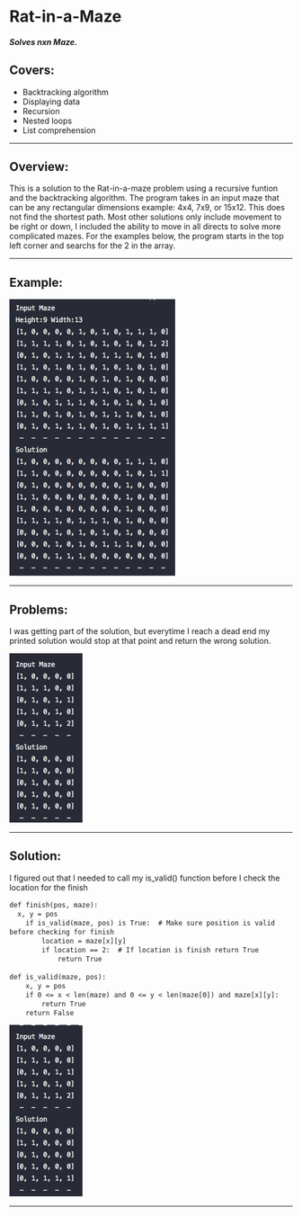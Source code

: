 # Rat-in-a-Maze

##### Solves nxn Maze. 

## Covers:
* Backtracking algorithm
* Displaying data
* Recursion
* Nested loops
* List comprehension

<hr>

## Overview:
  This is a solution to the Rat-in-a-maze problem using a recursive funtion and the backtracking algorithm. The program takes in an input maze that can be any rectangular dimensions example: 4x4, 7x9, or 15x12. This does not find the shortest path. Most other solutions only include movement to be right or down, I included the ability to move in all directs to solve more complicated mazes. For the examples below, the program starts in the top left corner and searchs for the 2 in the array.

<hr>

## Example:
![Rat-in-a-maze Example](https://github.com/hackwithcameron/Rat-in-a-Maze/blob/master/images/Rat-in-a-maze_example.png)

<hr>

## Problems:
I was getting part of the solution, but everytime I reach a dead end my printed solution would stop at that point and return the wrong solution.

![Problem solution](https://github.com/hackwithcameron/Rat-in-a-Maze/blob/master/images/problem_solution.png)

<hr>

## Solution:
  I figured out that I needed to call my is_valid() function before I check the location for the finish
  
```
def finish(pos, maze):
  x, y = pos
    if is_valid(maze, pos) is True:  # Make sure position is valid before checking for finish
        location = maze[x][y]
        if location == 2:  # If location is finish return True
            return True
            
def is_valid(maze, pos):
    x, y = pos
    if 0 <= x < len(maze) and 0 <= y < len(maze[0]) and maze[x][y]:
        return True
    return False
```

![Solution](https://github.com/hackwithcameron/Rat-in-a-Maze/blob/master/images/right_solution.png)
<hr>

